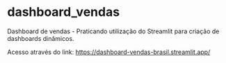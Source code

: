 # dashboard_vendas
Dashboard de vendas - Praticando utilização do Streamlit para criação de dashboards dinâmicos.

Acesso através do link: https://dashboard-vendas-brasil.streamlit.app/
